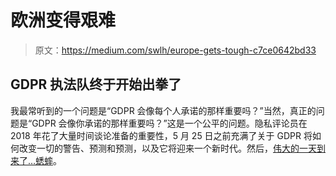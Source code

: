 # 欧洲变得艰难

> 原文：<https://medium.com/swlh/europe-gets-tough-c7ce0642bd33>

## GDPR 执法队终于开始出拳了

我最常听到的一个问题是“GDPR 会像每个人承诺的那样重要吗？”当然，真正的问题是“GDPR 会像你承诺的那样重要吗？”这是一个公平的问题。隐私评论员在 2018 年花了大量时间谈论准备的重要性，5 月 25 日之前充满了关于 GDPR 将如何改变一切的警告、预测和预测，以及它将迎来一个新时代。然后，[伟大的一天到来了…蟋蟀](https://wardpllc.com/2019/01/07/predictions-lists-and-complete-wild-guesses/)。